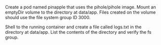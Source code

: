 Create a pod named pinapple that uses the pihole/pihole image. Mount an emptyDir volume to the 
directory at data/app. Files created on the volume should use the file system group ID 3000.

Shell to the running container and create a file called logs.txt in the directory at data/app.
List the contents of the directory and verify the fs group.
